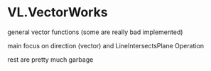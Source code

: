 # VL.VectorWorks

general vector functions (some are really bad implemented) 

main focus on direction (vector)
and LineIntersectsPlane Operation

rest are pretty much garbage
